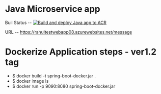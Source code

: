 # Java Microservice app

Buil Status -- [![Build and deploy Java app to ACR](https://github.com/orgtest-rahul/JavaSpringBootHello/actions/workflows/main.yml/badge.svg)](https://github.com/orgtest-rahul/JavaSpringBootHello/actions/workflows/main.yml)

URL -- https://rahultestwebapp08.azurewebsites.net/message


# Dockerize Application steps - ver1.2 tag
* $ docker build -t spring-boot-docker.jar .
* $ docker image ls
* $ docker run -p 9090:8080 spring-boot-docker.jar

